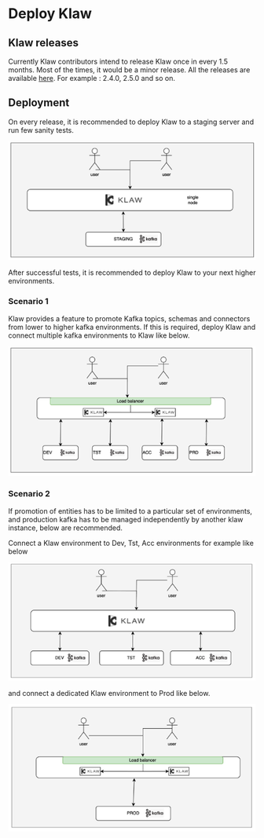 # Deploy Klaw

## Klaw releases

Currently Klaw contributors intend to release Klaw once in every 1.5 months. Most of the times, it would be a minor
release. All the releases are available [here](../category/Releases).
For example : 2.4.0, 2.5.0 and so on.

## Deployment

On every release, it is recommended to deploy Klaw to a staging server and run few sanity tests.

![Screenshot: Staging](../../static/images/deployklaw/staging.png)

After successful tests, it is recommended to deploy Klaw to your next higher environments.

### Scenario 1

Klaw provides a feature to promote Kafka topics, schemas and connectors from lower to higher kafka environments.
If this is required, deploy Klaw and connect multiple kafka environments to Klaw like below.

![Screenshot: Staging](../../static/images/deployklaw/dtap.png)

### Scenario 2

If promotion of entities has to be limited to a particular set of environments, and production kafka has to be managed
independently by another klaw instance, below are recommended.

Connect a Klaw environment to Dev, Tst, Acc environments for example like below

![Screenshot: Staging](../../static/images/deployklaw/dta.png)

and connect a dedicated Klaw environment to Prod like below.

![Screenshot: Staging](../../static/images/deployklaw/prd.png)
